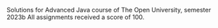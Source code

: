 Solutions for Advanced Java course of The Open University, semester 2023b
All assignments received a score of 100.

